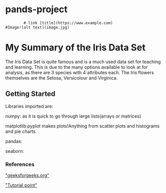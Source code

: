# pands-project
            # link [title](https://www.example.com)
    #Image![alt text](image.jpg)
    
# My Summary of the Iris Data Set

The Iris Data Set is quite famous and is a much used data set for teaching and learning.
This is due to the many options available to look at for analysis, as there are 3 species with 4 attributes each.
The Iris flowers themselves are the Setosa, Versicolour and Virginica.

## Getting Started    
Libraries imported are:

numpy: as it is quick to go through large lists(arrays or matrices)

matplotlib:pyplot makes plots!Anything from scatter plots and histograms and pie charts.

pandas:

seaborn:
 
 
### References

["geeksforgeeks.org"](https://www.geeksforgeeks.org/python-basics-of-pandas-using-iris-dataset/)

["Tutorial point"](https://www.tutorialspoint.com/exploratory-data-analysis-on-iris-dataset)
